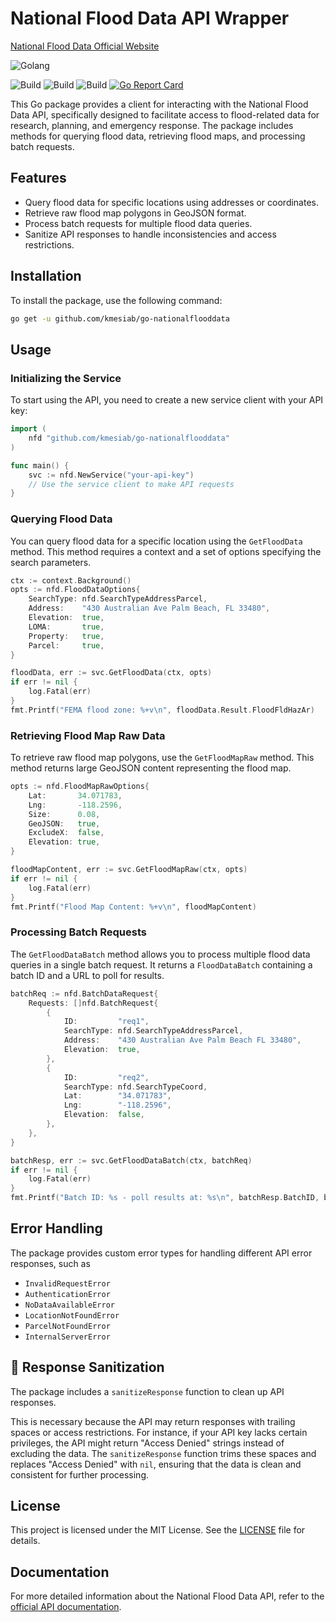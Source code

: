 # National Flood Data API Wrapper

[National Flood Data Official Website](https://docs.nationalflooddata.com/)

![Golang](https://img.shields.io/badge/Go-00add8.svg?labelColor=171e21&style=for-the-badge&logo=go)

![Build](https://github.com/kmesiab/go-nationalflooddata/actions/workflows/go-build.yml/badge.svg)
![Build](https://github.com/kmesiab/go-nationalflooddata/actions/workflows/go-lint.yml/badge.svg)
![Build](https://github.com/kmesiab/go-nationalflooddata/actions/workflows/go-test.yml/badge.svg)
[![Go Report Card](https://goreportcard.com/badge/github.com/kmesiab/go-nationalflooddatar)](https://goreportcard.com/report/github.com/kmesiab/go-nationalflooddata)

This Go package provides a client for interacting with the National Flood Data
API, specifically designed to facilitate access to flood-related data for
research, planning, and emergency response. The package includes methods
for querying flood data, retrieving flood maps, and processing batch requests.

## Features

- Query flood data for specific locations using addresses or coordinates.
- Retrieve raw flood map polygons in GeoJSON format.
- Process batch requests for multiple flood data queries.
- Sanitize API responses to handle inconsistencies and access restrictions.

## Installation

To install the package, use the following command:

```bash
go get -u github.com/kmesiab/go-nationalflooddata
```

## Usage

### Initializing the Service

To start using the API, you need to create a new service client with your API
key:

```go
import (
    nfd "github.com/kmesiab/go-nationalflooddata"
)

func main() {
    svc := nfd.NewService("your-api-key")
    // Use the service client to make API requests
}
```

### Querying Flood Data

You can query flood data for a specific location using the `GetFloodData`
method. This method requires a context and a set of options specifying the
search parameters.

```go
ctx := context.Background()
opts := nfd.FloodDataOptions{
    SearchType: nfd.SearchTypeAddressParcel,
    Address:    "430 Australian Ave Palm Beach, FL 33480",
    Elevation:  true,
    LOMA:       true,
    Property:   true,
    Parcel:     true,
}

floodData, err := svc.GetFloodData(ctx, opts)
if err != nil {
    log.Fatal(err)
}
fmt.Printf("FEMA flood zone: %+v\n", floodData.Result.FloodFldHazAr)
```

### Retrieving Flood Map Raw Data

To retrieve raw flood map polygons, use the `GetFloodMapRaw` method. This
method returns large GeoJSON content representing the flood map.

```go
opts := nfd.FloodMapRawOptions{
    Lat:       34.071783,
    Lng:       -118.2596,
    Size:      0.08,
    GeoJSON:   true,
    ExcludeX:  false,
    Elevation: true,
}

floodMapContent, err := svc.GetFloodMapRaw(ctx, opts)
if err != nil {
    log.Fatal(err)
}
fmt.Printf("Flood Map Content: %+v\n", floodMapContent)
```

### Processing Batch Requests

The `GetFloodDataBatch` method allows you to process multiple flood data
queries in a single batch request. It returns a `FloodDataBatch` containing
a batch ID and a URL to poll for results.

```go
batchReq := nfd.BatchDataRequest{
    Requests: []nfd.BatchRequest{
        {
            ID:         "req1",
            SearchType: nfd.SearchTypeAddressParcel,
            Address:    "430 Australian Ave Palm Beach FL 33480",
            Elevation:  true,
        },
        {
            ID:         "req2",
            SearchType: nfd.SearchTypeCoord,
            Lat:        "34.071783",
            Lng:        "-118.2596",
            Elevation:  false,
        },
    },
}

batchResp, err := svc.GetFloodDataBatch(ctx, batchReq)
if err != nil {
    log.Fatal(err)
}
fmt.Printf("Batch ID: %s - poll results at: %s\n", batchResp.BatchID, batchResp.Result)
```

## Error Handling

The package provides custom error types for handling different API error
responses, such as

- `InvalidRequestError`
- `AuthenticationError`
- `NoDataAvailableError`
- `LocationNotFoundError`
- `ParcelNotFoundError`
- `InternalServerError`

## 🧼 Response Sanitization

The package includes a `sanitizeResponse` function to clean up
API responses.

This is necessary because the API may return responses with trailing spaces or
access restrictions. For instance, if your API key lacks certain privileges,
the API might return "Access Denied" strings instead of excluding the data. The
`sanitizeResponse` function trims these spaces and replaces "Access Denied" with
`nil`, ensuring that the data is clean and consistent for further processing.

## License

This project is licensed under the MIT License. See the [LICENSE](LICENSE)
file for details.

## Documentation

For more detailed information about the National Flood Data API, refer to
the [official API documentation](https://docs.nationalflooddata.com/dataservice/v3/index.html#operation/getFloodData).
